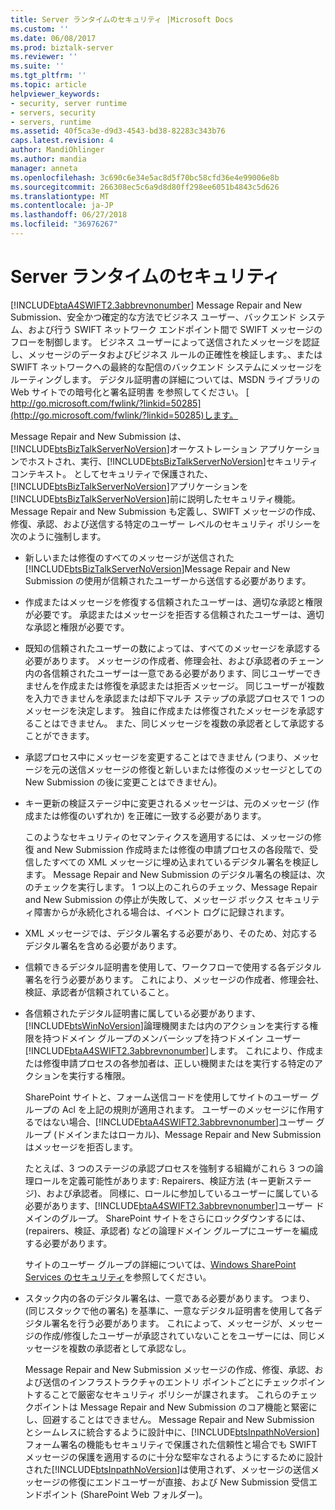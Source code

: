 ```yaml
---
title: Server ランタイムのセキュリティ |Microsoft Docs
ms.custom: ''
ms.date: 06/08/2017
ms.prod: biztalk-server
ms.reviewer: ''
ms.suite: ''
ms.tgt_pltfrm: ''
ms.topic: article
helpviewer_keywords:
- security, server runtime
- servers, security
- servers, runtime
ms.assetid: 40f5ca3e-d9d3-4543-bd38-82283c343b76
caps.latest.revision: 4
author: MandiOhlinger
ms.author: mandia
manager: anneta
ms.openlocfilehash: 3c690c6e34e5ac8d5f70bc58cfd36e4e99006e8b
ms.sourcegitcommit: 266308ec5c6a9d8d80ff298ee6051b4843c5d626
ms.translationtype: MT
ms.contentlocale: ja-JP
ms.lasthandoff: 06/27/2018
ms.locfileid: "36976267"
---
```

# <a name="server-runtime-security"></a>Server ランタイムのセキュリティ
[!INCLUDE[btaA4SWIFT2.3abbrevnonumber](../../includes/btaa4swift2-3abbrevnonumber-md.md)] Message Repair and New Submission、安全かつ確定的な方法でビジネス ユーザー、バックエンド システム、および行う SWIFT ネットワーク エンドポイント間で SWIFT メッセージのフローを制御します。 ビジネス ユーザーによって送信されたメッセージを認証し、メッセージのデータおよびビジネス ルールの正確性を検証します。、または SWIFT ネットワークへの最終的な配信のバックエンド システムにメッセージをルーティングします。 デジタル証明書の詳細については、MSDN ライブラリの Web サイトでの暗号化と署名証明書 を参照してください。 [ http://go.microsoft.com/fwlink/?linkid=50285](http://go.microsoft.com/fwlink/?linkid=50285)します。  
  
 Message Repair and New Submission は、[!INCLUDE[btsBizTalkServerNoVersion](../../includes/btsbiztalkservernoversion-md.md)]オーケストレーション アプリケーションでホストされ、実行、[!INCLUDE[btsBizTalkServerNoVersion](../../includes/btsbiztalkservernoversion-md.md)]セキュリティ コンテキスト。 としてセキュリティで保護された、[!INCLUDE[btsBizTalkServerNoVersion](../../includes/btsbiztalkservernoversion-md.md)]アプリケーションを[!INCLUDE[btsBizTalkServerNoVersion](../../includes/btsbiztalkservernoversion-md.md)]前に説明したセキュリティ機能。 Message Repair and New Submission も定義し、SWIFT メッセージの作成、修復、承認、および送信する特定のユーザー レベルのセキュリティ ポリシーを次のように強制します。  
  
- 新しいまたは修復のすべてのメッセージが送信された[!INCLUDE[btsBizTalkServerNoVersion](../../includes/btsbiztalkservernoversion-md.md)]Message Repair and New Submission の使用が信頼されたユーザーから送信する必要があります。  
  
- 作成またはメッセージを修復する信頼されたユーザーは、適切な承認と権限が必要です。 承認またはメッセージを拒否する信頼されたユーザーは、適切な承認と権限が必要です。  
  
- 既知の信頼されたユーザーの数によっては、すべてのメッセージを承認する必要があります。 メッセージの作成者、修理会社、および承認者のチェーン内の各信頼されたユーザーは一意である必要があります、同じユーザーできませんを作成または修復を承認または拒否メッセージ。 同じユーザーが複数を入力できませんを承認または却下マルチ ステップの承認プロセスで 1 つのメッセージを決定します。 独自に作成または修復されたメッセージを承認することはできません。 また、同じメッセージを複数の承認者として承認することができます。  
  
- 承認プロセス中にメッセージを変更することはできません (つまり、メッセージを元の送信メッセージの修復と新しいまたは修復のメッセージとしての New Submission の後に変更ことはできません)。  
  
- キー更新の検証ステージ中に変更されるメッセージは、元のメッセージ (作成または修復のいずれか) を正確に一致する必要があります。  
  
  このようなセキュリティのセマンティクスを適用するには、メッセージの修復 and New Submission 作成時または修復の申請プロセスの各段階で、受信したすべての XML メッセージに埋め込まれているデジタル署名を検証します。 Message Repair and New Submission のデジタル署名の検証は、次のチェックを実行します。 1 つ以上のこれらのチェック、Message Repair and New Submission の停止が失敗して、メッセージ ボックス セキュリティ障害からが永続化される場合は、イベント ログに記録されます。  
  
- XML メッセージでは、デジタル署名する必要があり、そのため、対応するデジタル署名を含める必要があります。  
  
- 信頼できるデジタル証明書を使用して、ワークフローで使用する各デジタル署名を行う必要があります。 これにより、メッセージの作成者、修理会社、検証、承認者が信頼されていること。  
  
- 各信頼されたデジタル証明書に属している必要があります、[!INCLUDE[btsWinNoVersion](../../includes/btswinnoversion-md.md)]論理機関または内のアクションを実行する権限を持つドメイン グループのメンバーシップを持つドメイン ユーザー[!INCLUDE[btaA4SWIFT2.3abbrevnonumber](../../includes/btaa4swift2-3abbrevnonumber-md.md)]します。 これにより、作成または修復申請プロセスの各参加者は、正しい機関またはを実行する特定のアクションを実行する権限。  
  
   SharePoint サイトと、フォーム送信コードを使用してサイトのユーザー グループの Acl を上記の規則が適用されます。 ユーザーのメッセージに作用するではない場合、[!INCLUDE[btaA4SWIFT2.3abbrevnonumber](../../includes/btaa4swift2-3abbrevnonumber-md.md)]ユーザー グループ (ドメインまたはローカル)、Message Repair and New Submission はメッセージを拒否します。  
  
   たとえば、3 つのステージの承認プロセスを強制する組織がこれら 3 つの論理ロールを定義可能性があります: Repairers、検証方法 (キー更新ステージ)、および承認者。 同様に、ロールに参加しているユーザーに属している必要があります、[!INCLUDE[btaA4SWIFT2.3abbrevnonumber](../../includes/btaa4swift2-3abbrevnonumber-md.md)]ユーザー ドメインのグループ。 SharePoint サイトをさらにロックダウンするには、(repairers、検証、承認者) などの論理ドメイン グループにユーザーを編成する必要があります。  
  
   サイトのユーザー グループの詳細については、[Windows SharePoint Services のセキュリティ](../../adapters-and-accelerators/accelerator-swift/windows-sharepoint-services-security.md)を参照してください。  
  
- スタック内の各のデジタル署名は、一意である必要があります。 つまり、(同じスタックで他の署名) を基準に、一意なデジタル証明書を使用して各デジタル署名を行う必要があります。 これによって、メッセージが、メッセージの作成/修復したユーザーが承認されていないことをユーザーには、同じメッセージを複数の承認者として承認なし。  
  
  Message Repair and New Submission メッセージの作成、修復、承認、および送信のインフラストラクチャのエントリ ポイントごとにチェックポイントすることで厳密なセキュリティ ポリシーが課されます。 これらのチェックポイントは Message Repair and New Submission のコア機能と緊密にし、回避することはできません。 Message Repair and New Submission とシームレスに統合するように設計中に、[!INCLUDE[btsInpathNoVersion](../../includes/btsinpathnoversion-md.md)]フォーム署名の機能もセキュリティで保護された信頼性と場合でも SWIFT メッセージの保護を適用するのに十分な堅牢なされるようにするために設計された[!INCLUDE[btsInpathNoVersion](../../includes/btsinpathnoversion-md.md)]は使用されず、メッセージの送信メッセージの修復にエンドユーザーが直接、および New Submission 受信エンドポイント (SharePoint Web フォルダー)。